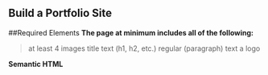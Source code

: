 ## Build a Portfolio Site

##Required Elements
**The page at minimum includes all of the following:**
>at least 4 images
>title text (h1, h2, etc.)
>regular (paragraph) text
>a logo

**Semantic HTML**

